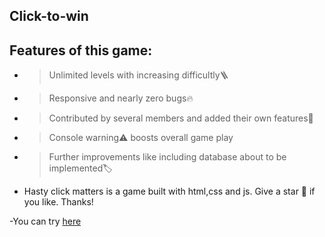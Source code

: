 ## Click-to-win 

Features of this game:
--------------

- > Unlimited levels with increasing difficultly🪜

- >Responsive and nearly zero bugs🔥

- >Contributed by several members and added their own features👥

- >Console warning⚠️ boosts overall game play

- >Further improvements like including database about to be implemented🏷️

- Hasty click matters is a game built with html,css and js. Give a star 🌟 if you like. Thanks!

-You can try [here](https://click-to-win-unisoft-adi.netlify.app/)
